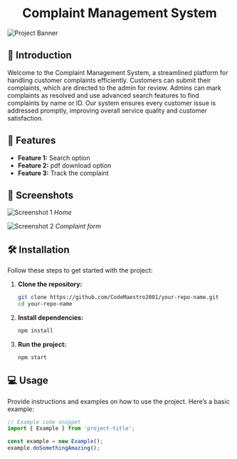 <h1 align="center">Complaint Management System</h1>

![Project Banner](https://i.imgur.com/dZxvavJ.png)

## 🌟 Introduction

Welcome to the Complaint Management System, a streamlined platform for handling customer complaints efficiently. Customers can submit their complaints, which are directed to the admin for review. Admins can mark complaints as resolved and use advanced search features to find complaints by name or ID. Our system ensures every customer issue is addressed promptly, improving overall service quality and customer satisfaction.
## 🚀 Features

- **Feature 1:** Search option
- **Feature 2:** pdf download option
- **Feature 3:** Track the complaint

## 📸 Screenshots

![Screenshot 1](https://i.imgur.com/dZxvavJ.png)
*Home*

![Screenshot 2](https://i.imgur.com/Qpobgba.png)
*Complaint form*

## 🛠️ Installation

Follow these steps to get started with the project:

1. **Clone the repository:**
    ```bash
    git clone https://github.com/CodeMaestro2001/your-repo-name.git
    cd your-repo-name
    ```

2. **Install dependencies:**
    ```bash
    npm install
    ```

3. **Run the project:**
    ```bash
    npm start
    ```

## 💻 Usage

Provide instructions and examples on how to use the project. Here’s a basic example:

```javascript
// Example code snippet
import { Example } from 'project-title';

const example = new Example();
example.doSomethingAmazing();
